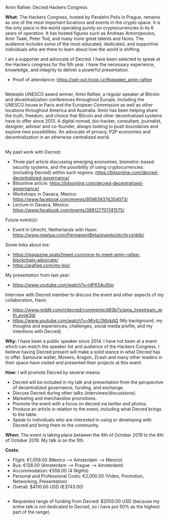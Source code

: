 Amin Rafiee: Decred Hackers Congress


**What:**
The Hackers Congress, hosted by Paralelni Polis in Prague, remains as one of the most important locations and events in the crypto space. It is the only place in the world operating purely on cryptocurrencies in its 6 years of operation. It has hosted figures such as Andreas Antonopoulos, Amir Taaki, Peter Tod, and many more great talents and faces. The audience includes some of the most educated, dedicated, and supportive individuals who are there to learn about how the world is shifting. 

I am a supporter and advocate of Decred. I have been selected to speak at the Hackers congress for the 5th year. I have the necessary experience, knowledge, and integrity to deliver a powerful presentation.
- Proof of attendance: https://opt-out.hcpp.cz/#speaker_amin-rafiee

##
Netexplo UNESCO award winner, Amin Rafiee, a regular speaker at Bitcoin and decentralization conferences throughout Europe, including the UNESCO house in Paris and the European 
Commission as well as other locations throughout America and Australia. Amin has been helping share the truth, freedom, and choice that Bitcoin and other decentralized systems have to offer
since 2013. A digital nomad, bio-hacker, consultant, journalist, designer, advisor and co-founder, always looking to push boundaries and explore new possibilities. An advocate of privacy, P2P economies and decentralization in an otherwise centralized world.
##

My past work with Decred:
- Three part article discussing emerging economies, biometric-based security systems, and the possibility of using cryptocurrencies (including Decred) within such regions: https://bitsonline.com/decred-decentralized-governance/
- Bitsonline article: https://bitsonline.com/decred-decentralized-governance/
- Workshops in Oaxaca, Mexico: https://www.facebook.com/events/959839374354073/
- Lecture in Oaxaca, Mexico: https://www.facebook.com/events/388127701741575/

Future event(s):
- Event in Utrecht, Netherlands with Haon: https://www.meetup.com/PermanentBeta/events/qtcrhryznblb/

Some links about me:
- https://magazine.seats2meet.com/nice-to-meet-amin-rafiee-blockchain-advocate/
- https://arafiee.com/my-bio/

My presentation from last year:
- https://www.youtube.com/watch?v=ldFK5Au5tIo

Interview with Decred member to discuss the event and other aspects of my collaboration, Haon:
- https://www.reddit.com/r/decred/comments/d93b7x/ama_livestream_with_evok3d/
- https://www.youtube.com/watch?v=MiytLOMvkAQ (My background, my thoughts and experiences, challenges, social media profile, and my intentions with Decred)

**Why:** I have been a public speaker since 2014. I have not been at a event which can match the speaker list and audience of the Hackers Congress. I believe having Decred present will make a solid stance in what Decred has to offer. Samourai wallet, Monero, Aragon, Zcash and many other leaders in their space have visited and presented their projects at this event. 

**How:**
I will promote Decred by several means:

* Decred will be included in my talk and presentation from the perspective of decentralized governance, funding, and exchange. 
* Discuss Decred during other talks (interviews/discussions).
* Marketing and merchandise promotions.
* Promote the event with a focus on decred via twitter and photos.
* Produce an article in relation to the event, including what Decred brings to the table.
* Speak to individuals who are interested in using or developing with Decred and bring them to the community.

**When:**
The event is taking place between the 4th of October 2019 to the 6th of October 2019. My talk is on the 5th. 

**Costs:**

- Flight: €1,059.00 (Mexico --> Amsterdam --> Mexico)
- Bus: €126.00 (Amsterdam --> Prague --> Amsterdam)
- Accommodation: €558.00 (4 Nights)
- Personal and Professional Costs: €2,000.00 (Video, Promotion, Networking, Presentation)
- Overall: $4110.00 USD (€3743.00)
##
- Requested range of funding from Decred: $2050.00 USD  (because my entire talk is not dedicated to Decred, so i have put 50% as the highest part of the range).
##
